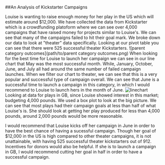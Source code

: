 ##An Analysis of Kickstarter Campaigns
 
Louise is wanting to raise enough money for her play in the US which will estimate around $12,000. We have collected the data from Kickstarter which is a crowdfunding platoform where we can see over 4,000 campaigns that have raised money for projects similar to Louise's. We can see that many of the campaigns failed to hit their goal mark. We broke down our data to look at "theater" data specifically. 
Looking at our pivot table you can see that there were 525 successful theater Kickstarters.
![parent category outcomes](path/to/parent category outcomes.png)
When looking for the best time for Louise to launch her campaign we can see in our line chart that May was the most successful month. While, January, October, June, and July all had around the same number of failed campaign launches. When we filter our chart to theater, we can see that this is a very popular and successful type of campaign overall. We can see that June is a successful time to launch a campaign in this category, in which I would recommend to Louise to launch hers in the month of June. 
![linechart](path/to/linechart.png)
Looking at data for plays in GB, since Louise showed interest in this market; budgeting 4,000 pounds. We used a box plot to look at the big picture. We can see that most plays had their campaign goals at less than half of what Louise's is. She should look at getting her play produced for less than 4,000 pounds, around 2,000 pounds would be more reasonable.

I would recommend that Louise kicks off her campaign in June in order to have the best chance of having a sucessful campaign. Though her goal of $12,000 in the US is high compared to other theater campaigns, it is not unattainable, with having 525 successful theater kickstarters out of 912. Incentives for donors would also be helpful. If she is to launch a campaign in GB, I would recommend cutting her goal in half in order to have a successful campaign. 
